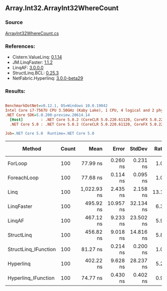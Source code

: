 ﻿## Array.Int32.ArrayInt32WhereCount

### Source
[ArrayInt32WhereCount.cs](../LinqBenchmarks/Array/Int32/ArrayInt32WhereCount.cs)

### References:
- Cistern.ValueLinq: [0.1.14](https://www.nuget.org/packages/Cistern.ValueLinq/0.1.14)
- JM.LinqFaster: [1.1.2](https://www.nuget.org/packages/JM.LinqFaster/1.1.2)
- LinqAF: [3.0.0.0](https://www.nuget.org/packages/LinqAF/3.0.0.0)
- StructLinq.BCL: [0.25.3](https://www.nuget.org/packages/StructLinq.BCL/0.25.3)
- NetFabric.Hyperlinq: [3.0.0-beta29](https://www.nuget.org/packages/NetFabric.Hyperlinq/3.0.0-beta29)

### Results:
``` ini

BenchmarkDotNet=v0.12.1, OS=Windows 10.0.19042
Intel Core i7-7567U CPU 3.50GHz (Kaby Lake), 1 CPU, 4 logical and 2 physical cores
.NET Core SDK=5.0.200-preview.20614.14
  [Host]        : .NET Core 5.0.2 (CoreCLR 5.0.220.61120, CoreFX 5.0.220.61120), X64 RyuJIT
  .NET Core 5.0 : .NET Core 5.0.2 (CoreCLR 5.0.220.61120, CoreFX 5.0.220.61120), X64 RyuJIT

Job=.NET Core 5.0  Runtime=.NET Core 5.0  

```
|               Method | Count |        Mean |     Error |    StdDev | Ratio | RatioSD |  Gen 0 | Gen 1 | Gen 2 | Allocated |
|--------------------- |------ |------------:|----------:|----------:|------:|--------:|-------:|------:|------:|----------:|
|              ForLoop |   100 |    77.99 ns |  0.260 ns |  0.231 ns |  1.00 |    0.00 |      - |     - |     - |         - |
|          ForeachLoop |   100 |    77.68 ns |  0.114 ns |  0.095 ns |  1.00 |    0.00 |      - |     - |     - |         - |
|                 Linq |   100 | 1,022.93 ns |  2.435 ns |  2.158 ns | 13.12 |    0.04 | 0.0153 |     - |     - |      32 B |
|           LinqFaster |   100 |   495.92 ns | 10.957 ns | 32.134 ns |  6.39 |    0.44 |      - |     - |     - |         - |
|               LinqAF |   100 |   467.12 ns |  9.233 ns | 23.502 ns |  5.95 |    0.27 |      - |     - |     - |         - |
|           StructLinq |   100 |   456.82 ns |  9.018 ns | 14.816 ns |  5.82 |    0.18 | 0.0305 |     - |     - |      64 B |
| StructLinq_IFunction |   100 |    81.27 ns |  0.214 ns |  0.200 ns |  1.04 |    0.00 |      - |     - |     - |         - |
|            Hyperlinq |   100 |   402.22 ns |  9.628 ns | 28.237 ns |  5.27 |    0.36 |      - |     - |     - |         - |
|  Hyperlinq_IFunction |   100 |    74.77 ns |  0.430 ns |  0.402 ns |  0.96 |    0.01 |      - |     - |     - |         - |

